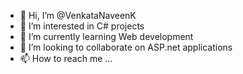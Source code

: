- 👋 Hi, I’m @VenkataNaveenK
- 👀 I’m interested in C# projects
- 🌱 I’m currently learning Web development
- 💞️ I’m looking to collaborate on ASP.net applications
- 📫 How to reach me ...

<!---
VenkataNaveenK/VenkataNaveenK is a ✨ special ✨ repository because its `README.md` (this file) appears on your GitHub profile.
You can click the Preview link to take a look at your changes.
--->
